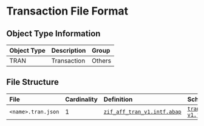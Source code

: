 # Transaction File Format

## Object Type Information

Object Type | Description | Group
:--- | :--- | :---
TRAN  | Transaction | Others

## File Structure

File | Cardinality | Definition | Schema | Example
:--- | :--- | :--- | :--- | :---
`<name>.tran.json` | 1 | [`zif_aff_tran_v1.intf.abap`](./type/zif_aff_tran_v1.intf.abap) | [`tran-v1.json`](./tran-v1.json) | [`z_aff_example_tran.tran.json`](./examples/z_aff_example_tran.tran.json)
